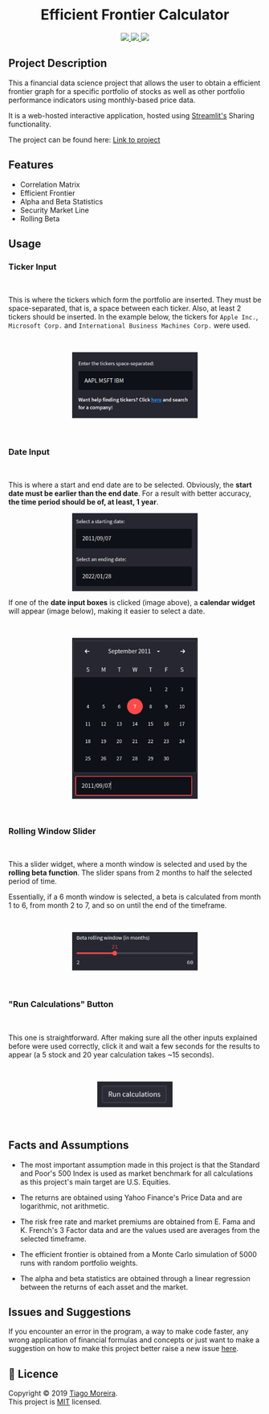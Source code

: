 <h1 align="center">Efficient Frontier Calculator</h1>

<p align="center">
    <a href="https://share.streamlit.io/tfsm00/markowitz-efficient-frontier/main/efficient-frontier.py">
        <img src="https://static.streamlit.io/badges/streamlit_badge_black_white.svg">
    </a>
    <a href="https://github.com/TFSM00/Efficient-Frontier-Calculator/blob/main/LICENSE.txt">
        <img src="https://img.shields.io/github/license/TFSM00/Efficient-Frontier-Calculator">
    </a>
    <img src="https://img.shields.io/badge/Made%20with-Python-1f425f.svg">
</p>


## **Project Description**

This a financial data science project that allows the user to obtain a efficient frontier graph for a specific portfolio of stocks as well as other portfolio performance indicators using monthly-based price data.

It is a web-hosted interactive application, hosted using [Streamlit's](streamlit.io) Sharing functionality.

The project can be found here: [Link to project](https://share.streamlit.io/tfsm00/markowitz-efficient-frontier/main/efficient-frontier.py)

## **Features**

* Correlation Matrix
* Efficient Frontier
* Alpha and Beta Statistics
* Security Market Line
* Rolling Beta


## **Usage**


### Ticker Input
<br>

This is where the tickers which form the portfolio are inserted. They must be space-separated, that is, a space between each ticker. Also, at least 2 tickers should be inserted.
In the example below, the tickers for `Apple Inc.`, `Microsoft Corp.` and `International Business Machines Corp.` were used.

<br>

<p align="center">
<img src="./images/ticker_insert.png" width="250px">
</p>
<br>

### Date Input
<br>

This is where a start and end date are to be selected. Obviously, the **start date must be earlier than the end date**. For a result with better accuracy, **the time period should be of, at least, 1 year**.

<p align="center">
    <img align=top src="./images/dates.png" width="250px">
</p>

If one of the **date input boxes** is clicked (image above), a **calendar widget** will appear (image below), making it easier to select a date.

<br>

<p align="center">
    <img align=top src="./images/dates2.png" width="250px">
</p>

<br>

### Rolling Window Slider
<br>

This a slider widget, where a month window is selected and used by the **rolling beta function**. The slider spans from 2 months to half the selected period of time.

Essentially, if a 6 month window is selected, a beta is calculated from month 1 to 6, from month 2 to 7, and so on until the end of the timeframe.

<br>
<p align="center">
    <img src="./images/rolling_window.png" width="250px">   
</p>

<br>

### "Run Calculations" Button
<br>

This one is straightforward. After making sure all the other inputs explained before were used correctly, click it and wait a few seconds for the results to appear (a 5 stock and 20 year calculation takes ~15 seconds).

<br>

<p align="center">
    <img src="./images/calcs.png" width="150px">
</p>

<br>

## **Facts and Assumptions**


* The most important assumption made in this project is that the Standard and Poor's 500 Index is used as market benchmark for all calculations as this project's main target are U.S. Equities.

* The returns are obtained using Yahoo Finance's Price Data and are logarithmic, not arithmetic.

* The risk free rate and market premiums are obtained from E. Fama and K. French's 3 Factor data and are the values used are averages from the selected timeframe.

* The efficient frontier is obtained from a Monte Carlo simulation of 5000 runs with random portfolio weights.

* The alpha and beta statistics are obtained through a linear regression between the returns of each asset and the market.

## **Issues and Suggestions**

If you encounter an error in the program, a way to make code faster, any wrong application of financial formulas and concepts or just want to make a suggestion on how to make this project better raise a new issue [here](https://github.com/TFSM00/Efficient-Frontier-Calculator/issues/new/choose). 

## 📝 **Licence**

Copyright © 2019 [Tiago Moreira](https://github.com/TFSM00).<br />
This project is [MIT](https://github.com/TFSM00/Efficient-Frontier-Calculator/blob/main/LICENSE.txt) licensed.

